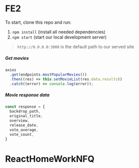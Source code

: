 # FE2

To start, clone this repo and run:
1. `npm install` (install all needed dependencies)
2. `npm start` (start our local development server)

> `http://0.0.0.0:3000` is the default path to our served site

##### Get movies
```javascript
axios
  .get(endpoints.mostPopularMovies())
  .then((res) => this.setMovieList(res.data.results))
  .catch((error) => console.log(error));
```

##### Movie response data
```javascript
const response = {
  backdrop_path,
  original_title,
  overview,
  release_date,
  vote_average,
  vote_count,
}
```
# ReactHomeWorkNFQ
